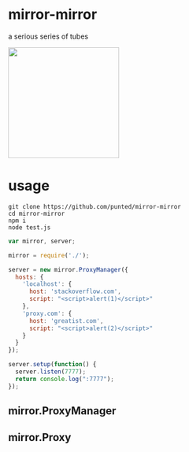 # mirror-mirror
a serious series of tubes

<img src="https://taky.s3.amazonaws.com/31gm6glfzxkf.svg" height="225">

# usage

```
git clone https://github.com/punted/mirror-mirror
cd mirror-mirror
npm i
node test.js
```

``` javascript
var mirror, server;

mirror = require('./');

server = new mirror.ProxyManager({
  hosts: {
    'localhost': {
      host: 'stackoverflow.com',
      script: "<script>alert(1)</script>"
    },
    'proxy.com': {
      host: 'greatist.com',
      script: "<script>alert(2)</script>"
    }
  }
});

server.setup(function() {
  server.listen(7777);
  return console.log(":7777");
});
```

## mirror.ProxyManager
## mirror.Proxy

